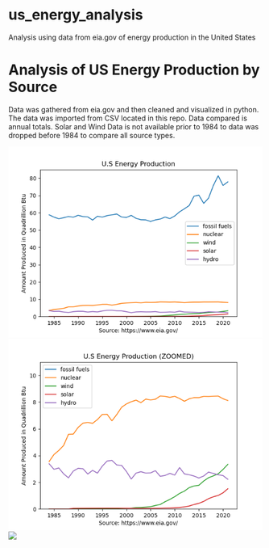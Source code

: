 # us_energy_analysis
Analysis using data from eia.gov of energy production in the United States


# Analysis of US Energy Production by Source
Data was gathered from eia.gov and then cleaned and visualized in python. 
The data was imported from CSV located in this repo. Data compared is annual totals. Solar and Wind Data is not available prior to 1984 to data was dropped before 1984 to compare all source types.

<img src="energyproduction.png">
<img src="energyproduction2.png">
<img src="Percent_Change_Production.pngg">